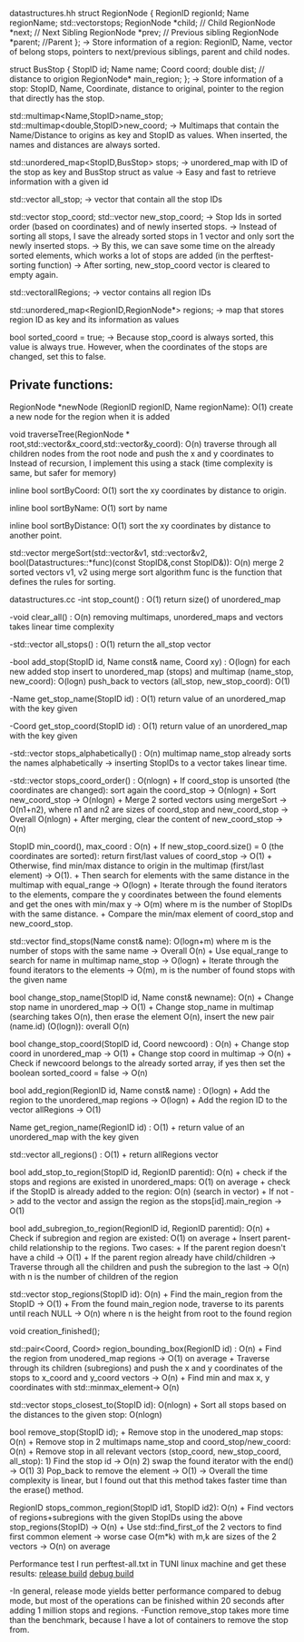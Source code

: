 datastructures.hh
struct RegionNode {
    RegionID regionId;
    Name regionName;
    std::vector<StopID>stops;
    RegionNode *child; // Child 
    RegionNode *next; // Next Sibling
    RegionNode *prev; // Previous sibling
    RegionNode *parent; //Parent
};
    -> Store information of a region: RegionID, Name, vector of belong stops, pointers to next/previous siblings, parent and child nodes.

struct BusStop {
    StopID id;
    Name name;
    Coord coord;
    double dist; // distance to origion
    RegionNode* main_region;
};
    -> Store information of a stop: StopID, Name, Coordinate, distance to original, pointer to the region that directly has the stop.


std::multimap<Name,StopID>name_stop;
std::multimap<double,StopID>new_coord;
    -> Multimaps that contain the Name/Distance to origins as key and StopID as values. When inserted, the names and distances are always sorted.

std::unordered_map<StopID,BusStop> stops;
    -> unordered_map with ID of the stop as key and BusStop struct as value -> Easy and fast to retrieve information with a given id

std::vector<StopID> all_stop;
-> vector that contain all the stop IDs

std::vector<StopID> stop_coord;
std::vector<StopID> new_stop_coord;
    -> Stop Ids in sorted order (based on coordinates) and of newly inserted stops. 
    -> Instead of sorting all stops, I save the already sorted stops in 1 vector and only sort the newly inserted stops.
    -> By this, we can save some time on the already sorted elements, which works a lot of stops are added (in the perftest-sorting function)
    -> After sorting, new_stop_coord vector is cleared to empty again.

std::vector<RegionID>allRegions;
    -> vector contains all region IDs

std::unordered_map<RegionID,RegionNode*> regions;
    -> map that stores region ID as key and its information as values

bool sorted_coord = true;
    -> Because stop_coord is always sorted, this value is always true. However, when the coordinates of the stops are changed, set this to false.

## Private functions:
RegionNode *newNode (RegionID regionID, Name regionName): O(1)
    create a new node for the region when it is added
    
void traverseTree(RegionNode * root,std::vector<int>&x_coord,std::vector<int>&y_coord): O(n)
    traverse through all children nodes from the root node and push the x and y coordinates to
    Instead of recursion, I implement this using a stack (time complexity is same, but safer for memory)
    
inline bool sortByCoord: O(1)
    sort the xy coordinates by distance to origin.
    
inline bool sortByName: O(1)
    sort by name

inline bool sortByDistance: O(1)
    sort the xy coordinates by distance to another point.
    
std::vector<StopID> mergeSort(std::vector<StopID>&v1, std::vector<StopID>&v2, bool(Datastructures::*func)(const StopID&,const StopID&)): O(n)
    merge 2 sorted vectors v1, v2 using merge sort algorithm
    func is the function that defines the rules for sorting.

datastructures.cc
-int stop_count() : O(1)
    return size() of unordered_map

-void clear_all() : O(n)
    removing multimaps, unordered_maps and vectors takes linear time complexity 

-std::vector<StopID> all_stops() : O(1)
    return the all_stop vector

-bool add_stop(StopID id, Name const& name, Coord xy) : O(logn) for each new added stop
    insert to unordered_map (stops) and multimap (name_stop, new_coord): O(logn)
    push_back to vectors (all_stop, new_stop_coord): O(1)

-Name get_stop_name(StopID id) : O(1)
    return value of an unordered_map with the key given

-Coord get_stop_coord(StopID id) : O(1)
    return value of an unordered_map with the key given
        
-std::vector<StopID> stops_alphabetically() : O(n)
    multimap name_stop already sorts the names alphabetically -> inserting StopIDs to a vector takes linear time.        

-std::vector<StopID> stops_coord_order() : O(nlogn)
        + If coord_stop is unsorted (the coordinates are changed): sort again the coord_stop -> O(nlogn)
        + Sort new_coord_stop -> O(nlogn)
        + Merge 2 sorted vectors using mergeSort -> O(n1+n2), where n1 and n2 are sizes of coord_stop and new_coord_stop
        -> Overall O(nlogn)
        + After merging, clear the content of new_coord_stop -> O(n)
    
StopID min_coord(), max_coord : O(n)
    + If new_stop_coord.size() = 0 (the coordinates are sorted): return first/last values of coord_stop -> O(1) 
    + Otherwise, find min/max distance to origin in the multimap (first/last element) -> O(1). 
    + Then search for elements with the same distance in the multimap with equal_range -> O(logn)
    + Iterate through the found iterators to the elements, compare the y coordinates between the found elements and get the ones with min/max y 
        -> O(m) where m is the number of StopIDs with the same distance.
    + Compare the min/max element of coord_stop and new_coord_stop.
    
std::vector<StopID> find_stops(Name const& name): O(logn+m) where m is the number of stops with the same name -> Overall O(n)
    + Use equal_range to search for name in multimap name_stop -> O(logn)
    + Iterate through the found iterators to the elements -> O(m), m is the number of found stops with the given name

bool change_stop_name(StopID id, Name const& newname): O(n)
    + Change stop name in unordered_map -> O(1)
    + Change stop_name in multimap (searching takes O(n), then erase the element O(n), insert the new pair (name.id) (O(logn)): overall O(n)
    
bool change_stop_coord(StopID id, Coord newcoord) : O(n)
    + Change stop coord in unordered_map -> O(1)
    + Change stop coord in multimap -> O(n)
    + Check if newcoord belongs to the already sorted array, if yes then set the boolean sorted_coord = false -> O(n)
    
bool add_region(RegionID id, Name const& name) : O(logn)
    + Add the region to the unordered_map regions -> O(logn)
    + Add the region ID to the vector allRegions -> O(1)
    
Name get_region_name(RegionID id) : O(1)
    + return value of an unordered_map with the key given

std::vector<RegionID> all_regions() : O(1)
    + return allRegions vector
    
bool add_stop_to_region(StopID id, RegionID parentid): O(n)
    + check if the stops and regions are existed in unordered_maps: O(1) on average
    + check if the StopID is already added to the region: O(n) (search in vector)
    + If not -> add to the vector and assign the region as the stops[id].main_region -> O(1)
    
bool add_subregion_to_region(RegionID id, RegionID parentid): O(n)
    + Check if subregion and region are existed: O(1) on average
    + Insert parent-child relationship to the regions. Two cases:
        + If the parent region doesn't have a child -> O(1)
        + If the parent region already have child/children 
            -> Traverse through all the children and push the subregion to the last -> O(n) with n is the number of children of the region
        
std::vector<RegionID> stop_regions(StopID id): O(n)
    + Find the main_region from the StopID -> O(1)
    + From the found main_region node, traverse to its parents until reach NULL -> O(n) where n is the height from root to the found region

void creation_finished();

std::pair<Coord, Coord> region_bounding_box(RegionID id) : O(n)
    + Find the region from unodered_map regions -> O(1) on average
    + Traverse through its children (subregions) and push the x and y coordinates of the stops to x_coord and y_coord vectors -> O(n)
    + Find min and max x, y coordinates with std::minmax_element-> O(n)
    
std::vector<StopID> stops_closest_to(StopID id): O(nlogn)
    + Sort all stops based on the distances to the given stop: O(nlogn)
    
bool remove_stop(StopID id);
    + Remove stop in the unodered_map stops: O(n)
    + Remove stop in 2 multimaps name_stop and coord_stop/new_coord: O(n)
    + Remove stop in all relevant vectors (stop_coord, new_stop_coord, all_stop): 
        1) Find the stop id -> O(n)
        2) swap the found iterator with the end() -> O(1)
        3) Pop_back to remove the element -> O(1)
        -> Overall the time complexity is linear, but I found out that this method takes faster time than the erase() method.
        
    
RegionID stops_common_region(StopID id1, StopID id2): O(n)
    + Find vectors of regions+subregions with the given StopIDs using the above stop_regions(StopID) -> O(n)
    + Use std::find_first_of the 2 vectors to find first common element -> worse case O(m*k) with m,k are sizes of the 2 vectors -> O(n) on average

Performance test
I run perftest-all.txt in TUNI linux machine and get these results:
[release build](https://course-gitlab.tuni.fi/tie-2010x_tiraka_dsa_2019-2020/an_tran/-/blob/master/prg1/performance-release.txt)
[debug build](https://course-gitlab.tuni.fi/tie-2010x_tiraka_dsa_2019-2020/an_tran/-/blob/master/prg1/performance-debug.txt)

-In general, release mode yields better performance compared to debug mode, but most of the operations can be finished within 20 seconds after adding 1 million stops and regions.
-Function remove_stop takes more time than the benchmark, because I have a lot of containers to remove the stop from.

